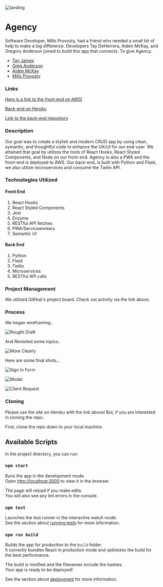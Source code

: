 ![landing](https://user-images.githubusercontent.com/45856797/67913272-146ba600-fb52-11e9-8487-16eb6d558eb5.png)

# Agency

Software Developer, Mills Provosty, had a friend who needed a small bit of help to make a big difference. Developers Tay DeHerrera, Aiden McKay, and Gregory Anderson joined to build this app that connects. To give Agency.


* [Tay James](https://github.com/tayjames)
* [Greg Anderson](https://github.com/gregoryanderson)
* [Aiden McKay](https://github.com/JellyBeans1312)
* [Mills Provosty](https://github.com/MillsProvosty)


### Links

[Here is a link to the front-end on AWS!](http://agency-fe.s3-website-us-east-1.amazonaws.com/)

[Back-end on Heroku](https://the-agency-app.herokuapp.com/)

[Link to the back-end repository](https://github.com/MillsProvosty/agency_flask)

### Description

Our goal was to create a stylish and modern CRUD app by using clean, symantic, and thoughtful code to enhance the UX/UI for our end-user. We attained that goal by utilizes the tools of React Hooks, React Styled Components, and Node on our front-end. Agency is also a PWA and the front-end is deployed to AWS. Our back-end, is built with Python and Flask, we also utilize microservices and consume the Twilio API. 

### Technologies Utilized

#### Front End
1. React Hooks
2. React Styled Components
1. Jest
2. Enzyme
4. RESTful API fetches
3. PWA/Serviceworkers
5. Semantic UI

#### Back End
1. Python
2. Flask
1. Twilio
2. Microservices
4. RESTful API calls


### Project Management 

We utilized GitHub's project board. Check out activity via the link above.

### Process

We began wireframing..

![Rought Draft](https://user-images.githubusercontent.com/30326085/67916215-a081cb80-fb5a-11e9-964b-13817611c2b1.JPG)

And Revisited some topics..

![More Clearly](https://user-images.githubusercontent.com/30326085/67916241-b1cad800-fb5a-11e9-9378-6fc6b317a460.JPG)

Here are some final shots... 

![Sign In Form](https://user-images.githubusercontent.com/30326085/67916382-24d44e80-fb5b-11e9-825f-b0372f772128.png)

![Modal](https://user-images.githubusercontent.com/30326085/67916400-33226a80-fb5b-11e9-8f6c-7242ebc5f9ea.png)

![Client Request](https://user-images.githubusercontent.com/30326085/67916415-3d446900-fb5b-11e9-88e6-003d405ad28e.png)

### Cloning

Please use the site on Heroku with the link above! But, if you are interested in cloning the repo..

First, clone the repo down to your local machine.

## Available Scripts

In the project directory, you can run:

### `npm start`

Runs the app in the development mode.<br />
Open [http://localhost:3000](http://localhost:3000) to view it in the browser.

The page will reload if you make edits.<br />
You will also see any lint errors in the console.

### `npm test`

Launches the test runner in the interactive watch mode.<br />
See the section about [running tests](https://facebook.github.io/create-react-app/docs/running-tests) for more information.

### `npm run build`

Builds the app for production to the `build` folder.<br />
It correctly bundles React in production mode and optimizes the build for the best performance.

The build is minified and the filenames include the hashes.<br />
Your app is ready to be deployed!

See the section about [deployment](https://facebook.github.io/create-react-app/docs/deployment) for more information.


